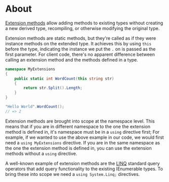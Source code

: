 # About

[Extension methods][extension-methods] allow adding methods to existing types without creating a new derived type, recompiling, or otherwise modifying the original type.

Extension methods are static methods, but they're called as if they were instance methods on the extended type. It achieves this by using `this` before the type, indicating the instance we put the `.` on is passed as the first parameter. For client code, there's no apparent difference between calling an extension method and the methods defined in a type.

```csharp
namespace MyExtensions
{
    public static int WordCount(this string str)
    {
        return str.Split().Length;
    }
}

"Hello World".WordCount();
// => 2
```

Extension methods are brought into scope at the namespace level. This means that if you are in different namespace to the one the extension method is defined in, it's namespace must be in a `using` directive first; For example, if we wanted to use the above example in our code, we would first need a `using MyExtensions` directive. If you are in the same namespace as the one the extension method is defined in, you can use the extension methods without a `using` directive.

A well-known example of extension methods are the [LINQ][linq] standard query operators that add query functionality to the existing IEnumerable types. To bring these into scope we need a `using System.Linq;` directives.

[linq]: https://docs.microsoft.com/en-us/dotnet/csharp/programming-guide/concepts/linq/
[extension-methods]: https://docs.microsoft.com/en-us/dotnet/csharp/programming-guide/classes-and-structs/extension-methods
